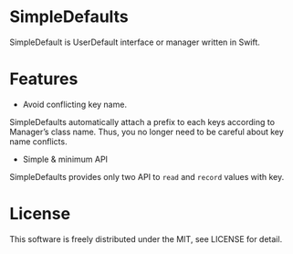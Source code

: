 # SimpleDefaults

SimpleDefault is UserDefault interface or manager written in Swift.

# Features

- Avoid conflicting key name.

SimpleDefaults automatically attach a prefix to each keys according to Manager’s class name. Thus, you no longer need to be careful about key name conflicts.


- Simple & minimum API

SimpleDefaults provides only two API to `read` and `record` values with key.



# License

This software is freely distributed under the MIT, see LICENSE for detail.
